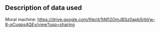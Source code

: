 ## Description of data used


Moral machine: https://drive.google.com/file/d/1tM12OmJBSz0apbSrbVw-8-qCugps4QEv/view?usp=sharing
